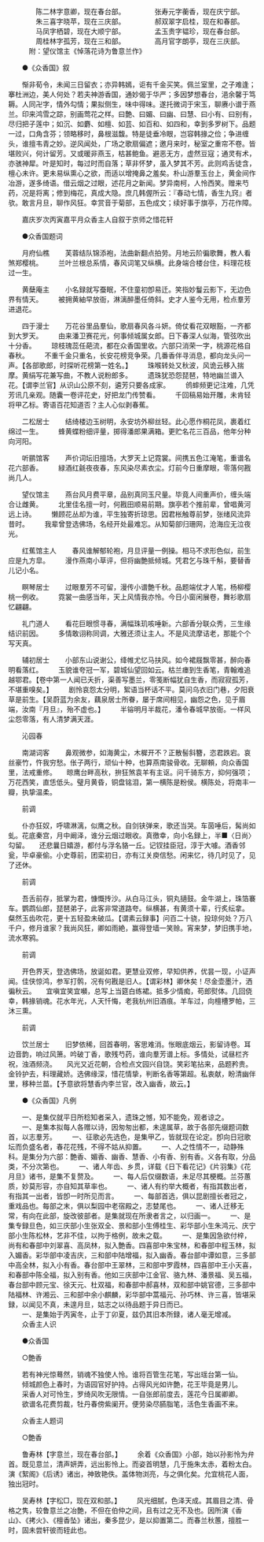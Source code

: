 <!-- { "loadSidebar": true } -->
　　　　陈二林字意卿，现在春台部。 
　　　　张寿元字蘅香，现在庆宁部。 
　　　　朱三喜字晓苹，现在三庆部。 
　　　　郝双翠字启桂，现在和春部。 
　　　　马凤字栖碧，现在大顺宁部。 
　　　　孟玉贵字韫珍，现在春台部。 
　　　　周桂林字孤芳，现在三和部。 
　　　　高月官字朗亭，现在三庆部。 
　　　附：望仪馆主《悼落花诗为鲁意兰作》 

　　●《众香国》叙 

　　惭非荀令，未闻三日留衣；亦异韩嫣，讵有千金买笑。佩兰室里，之子难逢；搴杜洲边，美人何处？若夫神游香国，通妙偈于华严；多因梦想春台，浥余馨于笃耨。人同卍字，情外勾情；果拟侧生，味中得味。遂托微词于宋玉，聊赓小谱于燕兰。印来鸿雪之踪，别画莺花之样。曰艶、曰媚、曰幽、曰慧、曰小有、曰别有，尽归把子莲中；如沉、如麝、如檀、如芸、如百和、如四和，幸到多罗树下。品题一过，口角含芬；领略移时，鼻根滋馥。特是徒垂冷眼，岂容韩掾之俭；争进缠头，谁擅韦青之妙。逆风闻处，广场之歌扇偏遮；邀月来时，秘室之重帘不卷。皆堪败兴，何计留芳。又或暖非燕玉，枯甚鲍鱼。避恶无方，虚然豆寇；通灵有术，亦骇神犀。叶是知时，每过时而自落；草非怀梦，虽入梦其不芳。此则鸡舌徒含，檀心未许。更未易纵熏心之欲，而适以增掩鼻之羞矣。朴山游羣玉台上，黄金间作冶游，遂多绮语。借云烟之过眼，述花月之新闻。梦异南柯，人怜西笑。赠来芍药，况是将离；修到梅花，真成大隐。庶几韩偓所云：『春动七情，香生九窍』者欤。敢言月旦，聊作风狂。幸赏音于菊部，五色成文；续好事于旗亭，万花作障。 

　　嘉庆岁次丙寅嘉平月众香主人自叙于京师之惜花轩 

　　●众香国题词 

　　月府仙樵 
　　芙蓉结队锦添袍，法曲新翻点拍劳。月地云阶徧歌舞，教人看煞郑樱桃。 
　　兰叶兰根总系情，春风词笔又纵横。此身端合楼台住，料理花枝过一生。 

　　黄蘖庵主 
　　小名録就写蚕眠，不住童初卽易迁。笑指妙鬘云影下，无边色界有情天。 
　　被拥黄紬早放衙，淋漓醉墨任倚斜。史才人鉴今无用，检点羣芳进退花。 

　　四于漫士 
　　万花谷里品羣仙，歌扇春风各斗妍。倚仗看花双眼豁，一齐都到大罗天。 
　　由来潘卫赛花光，何事倾城属女郎。日下春深人似海，管弦吹出十分香。 
　　琼枝瑰蕊任葩流，都在众香国里收。六部只消荣一字，桃源花格自春秋。 
　　不重千金只重名，长安花榜竞争荣。几番香伴寻消息，都向龙头问一声。【各部歌郎，时探听花榜第一姓名。】 
　　珠喉转处又秋波，风诡云移入揣摩。黄绢写花兼写曲，不教人说粉郎多。 
　　遗珠犹恐怨琵琶，特地幽兰谱入花。【谓李兰官】从识山公原不刻，遴芳只要各成家。 
　　鸧蟀频更记注难，几凭芳讯几亲观。随囊一卷评花史，好把龙门传赞看。 
　　千回稿易始开雕，未肯轻将甲乙标。寄语百花知道否？主人心似剥春蕉。 

　　二松居士 
　　结绮楼边玉树明，永安坊外柳丝轻。此心愿作桐花凤，裹着红绵过一生。 
　　蜂黄蝶粉细评量，掷得潘郎果满箱。更贮名花三百品，他年分种向河阳。 

　　听鹂馆客 
　　声价词坛旧擅场，大罗天上记霓裳。间携五色江淹笔，重谱名花六部香。 
　　緑酒红毹夜夜春，东风染尽素衣尘。灯前今日重摩眼，零落何戡尚几人。 

　　望仪馆主 
　　燕台风月费平章，品别真同玉尺量。毕竟人间重声价，缠头端合让雌黄。 
　　北里佳名擅一时，何戡田顺易前期。旗亭若个推前辈，曾唱黄河远上诗。 
　　懒顾花丛却为谁，平生独寄折琼思。因君枨触尊前梦，张绪风流异昔时。 
　　我辈曾登选佛场，名经开处最难忘。从知菊部归珊网，沧海应无泣夜光。 

　　红蕉馆主人 
　　春风谁解郁轮袍，月旦评量一例操。相马不求形色似，前生应是九方皐。 
　　漫作燕南小草评，但将幽艶抵倾城。凭君乞与珠千斛，要替香儿记小名。 

　　瞑琴居士 
　　过眼羣芳不可留，漫传小谱艶千秋。品题端仗才人笔，杨柳樱桃一例收。 
　　霓裳一曲感当年，天上风情我亦怜。今日小窗闲展卷，舞衫歌扇忆翩翩。 

　　礼门道人 
　　看花巨眼惯寻春，满幅珠玑咳唾新。六部香分联众秀，三生缘结识前因。 
　　多情敢诩称同调，大雅还须让主人。不是风流摩诘老，那能个个写天真。 

　　辅初居士 
　　小部东山说谢公，绛帷尤忆马扶风。如今裙屐飘零甚，醉向春明看落红。 
　　玉貌谁夸冠一军，碧城仙望回如云。枯兰瘗到生香笔，青翰难追越鄂君。【卷中第一人闻已夭折，渠善写墨兰，零笺断幅犹自生香，而寂寂孤芳，不堪重嗅矣。】 
　　剧怜哀怨太分明，絮语当杯话不平。莫问乌衣旧门巷，夕阳衰草是前生。【吴蔚蓝为余友，藕泉居士所眷，屡于席间相见，幽怨之色，见于眉端，汝南『月旦』，殆不虚也。】 
　　半镕明月半裁花，潘令春城早放衙。一样风尘怨零落，有人清梦满天涯。 

　　沁园春 

　　南湖词客 
　　鼻观微参，如海黄尘，木樨开不？正散髻斜簪，恣君跌宕。哀丝豪竹，忤我穷愁。伥子两行，顽仙十种，也算燕南骏骨收。无聊頼，向众香国里，法戒重修。　　晾鹰台畔高秋，拚狂煞袁羊有主讴。问千骑东方，抑何强项；万花西笑，直恁低头。璧月黄昏，铜盘铭泪，第一横陈是粉侯。横陈处，将南丰一瓣，执挚温柔。 

　　前调 

　　仆亦狂奴，呼啸淋漓，似鹰之秋。自剑铗弹来，歌还当哭。车茵唾后，髯尚如虬。花底秦宫，月中阚泽，谁分云烟过眼收。真徼幸，向小名録上，半■〈日尚〉勾留。　　还悲曩日嬉游，都付与浮名貉一丘。记钗挂臣冠，淳于大噱。酒香邻瓮，毕卓豪偷。小史尊前，团栾初日，亦有江关庾信愁。闲来忆，待几时见了，见了还休。 

　　前调 

　　吾舌前存，抵掌为君，慷慨抟沙。从白马江头，铜丸擿鼓。金牛湖上，珠箔褰车。鹦鹉仙郎，琵琶弟子，此客非常道路夸。纵横甚，有黄须十辈，行炙纭拿。　　粲然玉齿吹花，更十五轻盈未破瓜。【谓素云録事】问百二十骁，投琼何处？万八千户，修月谁家？我尚风狂，卿如雨絶，赢得登墙一笑赊。宵来梦，梦旧携手地，流水寒鸦。 

　　前调 

　　开色界天，登选佛场，放诞如君。更慧业双修，早知供养，优昙一现，小证声闻。佳侠惊鸿，参军打鹘，况有何戡是旧人。【谓彩林】卿休矣！尽金壶墨汁，洒徧秋云。　　宜嗔宜笑宜嚬，总写上当筵白练裙。抵多少情痴，苟郎熨体。几回侥幸，韩掾销魂。花水年光，人天忏悔，老我杭州旧酒痕。羊车过，向檀槽罗帕，三沐三熏。 

　　前调 

　　饮兰居士 
　　旧梦依稀，回首春明，客思难消。怅眼底烟云，影留诗卷。耳边音韵，响过风箫。吟破丁香，歌残芍药，谁向羣芳谱上标。多情处，试昼栏齐祝，浊酒频浇。　　风光又近花朝，合检点文园兴自饶。笑彩笔拈来，品题矜贵。金铃护去，料理藏娇。选佛缘深，惜花情挚，判断名香等第超。私衷献，盼清幽伴里，移种兰苗。【予意欲将慧香内李兰官，改入幽香，故云。】 

　　●《众香国》凡例 

　　一、是集仅就平日所稔知者采入，遗珠之憾，知不能免，观者谅之。 
　　一、是集本拟每人各赠以诗，因匆匆出都，未遑属草，故于各部先缀题词数首，以志羣芳。 
　　一、征歌必先选色，是集甲乙，皆就现在论定。卽向日冠歌坛而负盛名者，春花花残，不得不姑从抑置。 
　　一、人之性情不一，动静殊科。是集分为六部：艶香、媚香、幽香、慧香、小有香、别有香。义各有取，分品类，不分次第也。 
　　一、诸人年齿、乡贯，详载《日下看花记》《片羽集》《花月旦》诸书，是集不复赘及。 
　　一、每人后仅缀数语，未足尽其梗概。兰芬蕙质，妙莫形容，亦自知其草率也。 
　　一、诸人有约举大概者，有指其数出者，有指其一出者，皆卽一时所见而言。 
　　一、每部首选，俱以昆剧擅长者冠之，重戏品也。每部之末，俱以梨园中老宿殿之，志婪尾也。 
　　一、诸人迁移无常，有向在此部，旋改彼部者。是集就现在所隶者言之，以归画一。 
　　一、是集专録旦色，如三庆部小生张双全、景和部小生傅桂生、彩华部小生朱鸿元、庆宁部小生陈松林，艺非不佳，以拘于格例，故未之载。 
　　一、是集因急欲付梓，尚有和春部中刘翠喜、高凤林，拟入艶香。四喜部中朱宝林，和春部中程玉林，拟入媚香。彩华部中凌吉庆，三和部中陆增福，拟入幽香。春台部中谭如意，三多部中高全林，拟入小有香。春台部中王翠林，三和部中罗霞林，四喜部中王小天喜，和春部中陈全福，拟入别有香。他如三庆部中江金官、骆九林、潘景福、吴五福，春台部中顾元宝、徐天元、杜双福，和春部中郝喜林，双和部中姚官德，三多部中陆福林、许湘云、三和部中余小麒麟，彩华部中蒿福元、孙巧林、许三喜，皆堪采録，以闻见不真，未遑月旦，姑志之以待品题于异日而已。  
　　一、是集始于丙寅冬，止于丁卯夏，兹仍其旧本所録，诸人毫无增减。 
　　众香主人识 

　　●众香国 

　　○艶香 

　　若有神光惊蓦然，销魂不独使人怜。谁将百管生花笔，写出瑶台第一仙。 
　　倾城颜色上春时，为语园官好护持。占得风光如许艶，花王毕竟是男儿。 
　　采香人对可怜生，罗绮风吹无限情。一自张郎前度去，莲花今日属卿卿。 
　　欲谱名花费剪裁，牡丹春傍紫阑开。便劳染尽臙脂笔，活色生香画不来。 

　　众香主人题词 

　　○艶香 

　　鲁寿林【字意兰，现在春台部。】 
　　余着《众香国》小部，始以孙影怜为弁首。既见意兰，清声妍弄，远出影怜上。而姿首明慧，几于施朱太赤，着粉太白。演《絮阁》《后诱》诸出，神致艳佚。盖体物浏亮，与之俱化矣。允宜桃花人面，独出冠时。 

　　吴寿林【字松□，现在双和部。】 
　　风光细腻，色泽天成。其眉目之清、骨格之隽，较鲁意兰之冶艶，不但在伯仲之间，且有过之无不及也。因所演《香山》、《拷火》、《檀香坠》诸出，秦多昆少，是以抑置第二。而春兰秋蕙，擅胜一时，固未尝轩彼而轾此也。 

